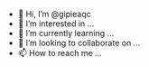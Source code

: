 - 👋 Hi, I’m @gipieaqc
- 👀 I’m interested in ...
- 🌱 I’m currently learning ...
- 💞️ I’m looking to collaborate on ...
- 📫 How to reach me ...

<!---
gipieaqc/gipieaqc is a ✨ special ✨ repository because its `README.md` (this file) appears on your GitHub profile.
You can click the Preview link to take a look at your changes.
--->
